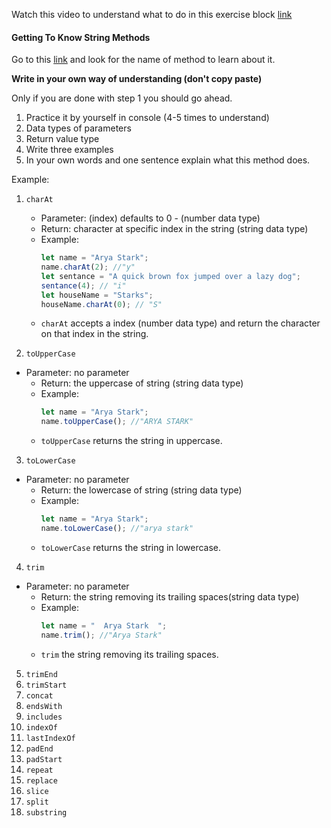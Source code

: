 Watch this video to understand what to do in this exercise block [link](https://www.youtube.com/watch?v=zGpplZj4zY0&feature=youtu.be)

#### Getting To Know String Methods

Go to this [link](https://developer.mozilla.org/en-US/docs/Web/JavaScript/Reference/Global_Objects/String) and look for the name of method to learn about it.

**Write in your own way of understanding (don't copy paste)**

Only if you are done with step 1 you should go ahead.

1. Practice it by yourself in console (4-5 times to understand)
2. Data types of parameters
3. Return value type
4. Write three examples
5. In your own words and one sentence explain what this method does.

Example:

1. `charAt`

   - Parameter: (index) defaults to 0 - (number data type)
   - Return: character at specific index in the string (string data type)
   - Example:
     ```js
     let name = "Arya Stark";
     name.charAt(2); //"y"
     let sentance = "A quick brown fox jumped over a lazy dog";
     sentance(4); // "i"
     let houseName = "Starks";
     houseName.charAt(0); // "S"
     ```
   - `charAt` accepts a index (number data type) and return the character on that index in the string.

2. `toUpperCase`

- Parameter: no parameter
  - Return: the uppercase of string (string data type)
  - Example:
    ```js
    let name = "Arya Stark";
    name.toUpperCase(); //"ARYA STARK"
    ```
  - `toUpperCase` returns the string in uppercase.

3. `toLowerCase`

- Parameter: no parameter
  - Return: the lowercase of string (string data type)
  - Example:
    ```js
    let name = "Arya Stark";
    name.toLowerCase(); //"arya stark"
    ```
  - `toLowerCase` returns the string in lowercase.

4. `trim`

- Parameter: no parameter
  - Return: the string removing its trailing spaces(string data type)
  - Example:
    ```js
    let name = "  Arya Stark  ";
    name.trim(); //"Arya Stark"
    ```
  - `trim` the string removing its trailing spaces.

5. `trimEnd`
6. `trimStart`
7. `concat`
8. `endsWith`
9. `includes`
10. `indexOf`
11. `lastIndexOf`
12. `padEnd`
13. `padStart`
14. `repeat`
15. `replace`
16. `slice`
17. `split`
18. `substring`
